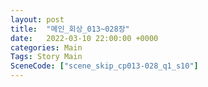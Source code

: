 ```yaml
---
layout: post
title:  "메인_회상_013~028장"
date:   2022-03-10 22:00:00 +0000
categories: Main
Tags: Story Main
SceneCode: ["scene_skip_cp013-028_q1_s10"]
---
```

